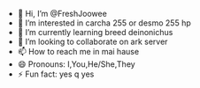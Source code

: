 - 👋 Hi, I’m @FreshJoowee
- 👀 I’m interested in carcha 255 or desmo 255 hp
- 🌱 I’m currently learning breed deinonichus
- 💞️ I’m looking to collaborate on ark server
- 📫 How to reach me in mai hause
- 😄 Pronouns: I,You,He/She,They
- ⚡ Fun fact: yes q yes

<!---
FreshJoowee/FreshJoowee is a ✨ special ✨ repository because its `README.md` (this file) appears on your GitHub profile.
You can click the Preview link to take a look at your changes.
--->

